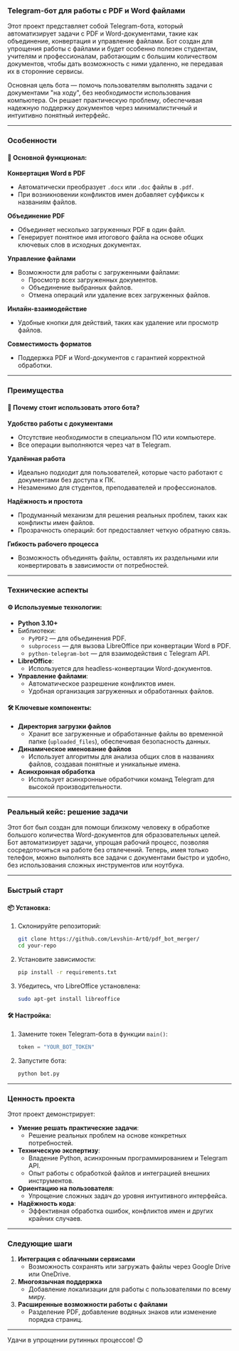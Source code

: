 ### Telegram-бот для работы с PDF и Word файлами

Этот проект представляет собой Telegram-бота, который автоматизирует задачи с PDF и Word-документами, такие как объединение, конвертация и управление файлами. Бот создан для упрощения работы с файлами и будет особенно полезен студентам, учителям и профессионалам, работающим с большим количеством документов, чтобы дать возможность с ними удаленно, не передавая их в сторонние сервисы.

Основная цель бота — помочь пользователям выполнять задачи с документами "на ходу", без необходимости использования компьютера. Он решает практическую проблему, обеспечивая надежную поддержку документов через минималистичный и интуитивно понятный интерфейс.

---

### Особенности
#### 🔧 Основной функционал:
**Конвертация Word в PDF**
- Автоматически преобразует `.docx` или `.doc` файлы в `.pdf`.
- При возникновении конфликтов имен добавляет суффиксы к названиям файлов.

**Объединение PDF**
- Объединяет несколько загруженных PDF в один файл.
- Генерирует понятное имя итогового файла на основе общих ключевых слов в исходных документах.

**Управление файлами**
- Возможности для работы с загруженными файлами:
  - Просмотр всех загруженных документов.
  - Объединение выбранных файлов.
  - Отмена операций или удаление всех загруженных файлов.

**Инлайн-взаимодействие**
- Удобные кнопки для действий, таких как удаление или просмотр файлов.

**Совместимость форматов**
- Поддержка PDF и Word-документов с гарантией корректной обработки.

---

### Преимущества
#### 🚀 Почему стоит использовать этого бота?
**Удобство работы с документами**
- Отсутствие необходимости в специальном ПО или компьютере.
- Все операции выполняются через чат в Telegram.

**Удалённая работа**
- Идеально подходит для пользователей, которые часто работают с документами без доступа к ПК.
- Незаменимо для студентов, преподавателей и профессионалов.

**Надёжность и простота**
- Продуманный механизм для решения реальных проблем, таких как конфликты имен файлов.
- Прозрачность операций: бот предоставляет четкую обратную связь.

**Гибкость рабочего процесса**
- Возможность объединять файлы, оставлять их раздельными или конвертировать в зависимости от потребностей.

---

### Технические аспекты
#### ⚙️ Используемые технологии:
- **Python 3.10+**
- Библиотеки:
  - `PyPDF2` — для объединения PDF.
  - `subprocess` — для вызова LibreOffice при конвертации Word в PDF.
  - `python-telegram-bot` — для взаимодействия с Telegram API.
- **LibreOffice**:
  - Используется для headless-конвертации Word-документов.
- **Управление файлами**:
  - Автоматическое разрешение конфликтов имен.
  - Удобная организация загруженных и обработанных файлов.

#### 🛠 Ключевые компоненты:
- **Директория загрузки файлов**
  - Хранит все загруженные и обработанные файлы во временной папке (`uploaded_files`), обеспечивая безопасность данных.
- **Динамическое именование файлов**
  - Использует алгоритмы для анализа общих слов в названиях файлов, создавая понятные и уникальные имена.
- **Асинхронная обработка**
  - Использует асинхронные обработчики команд Telegram для высокой производительности.

---

### Реальный кейс: решение задачи
Этот бот был создан для помощи близкому человеку в обработке большого количества Word-документов для образовательных целей. Бот автоматизирует задачи, упрощая рабочий процесс, позволяя сосредоточиться на работе без отвлечений. Теперь, имея только телефон, можно выполнять все задачи с документами быстро и удобно, без использования сложных инструментов или ноутбука.

---

### Быстрый старт
#### 📦 Установка:
1. Склонируйте репозиторий:
   ```bash
   git clone https://github.com/Levshin-ArtQ/pdf_bot_merger/
   cd your-repo
   ```
2. Установите зависимости:
   ```bash
   pip install -r requirements.txt
   ```
3. Убедитесь, что LibreOffice установлена:
   ```bash
   sudo apt-get install libreoffice
   ```

#### 🛠 Настройка:
1. Замените токен Telegram-бота в функции `main()`:
   ```python
   token = "YOUR_BOT_TOKEN"
   ```
2. Запустите бота:
   ```bash
   python bot.py
   ```

---

### Ценность проекта
Этот проект демонстрирует:
- **Умение решать практические задачи**:
  - Решение реальных проблем на основе конкретных потребностей.
- **Техническую экспертизу**:
  - Владение Python, асинхронным программированием и Telegram API.
  - Опыт работы с обработкой файлов и интеграцией внешних инструментов.
- **Ориентацию на пользователя**:
  - Упрощение сложных задач до уровня интуитивного интерфейса.
- **Надёжность кода**:
  - Эффективная обработка ошибок, конфликтов имен и других крайних случаев.

---

### Следующие шаги
1. **Интеграция с облачными сервисами**
   - Возможность сохранять или загружать файлы через Google Drive или OneDrive.
2. **Многоязычная поддержка**
   - Добавление локализации для работы с пользователями по всему миру.
3. **Расширенные возможности работы с файлами**
   - Разделение PDF, добавление водяных знаков или изменение порядка страниц.

--- 

Удачи в упрощении рутинных процессов! 😊
